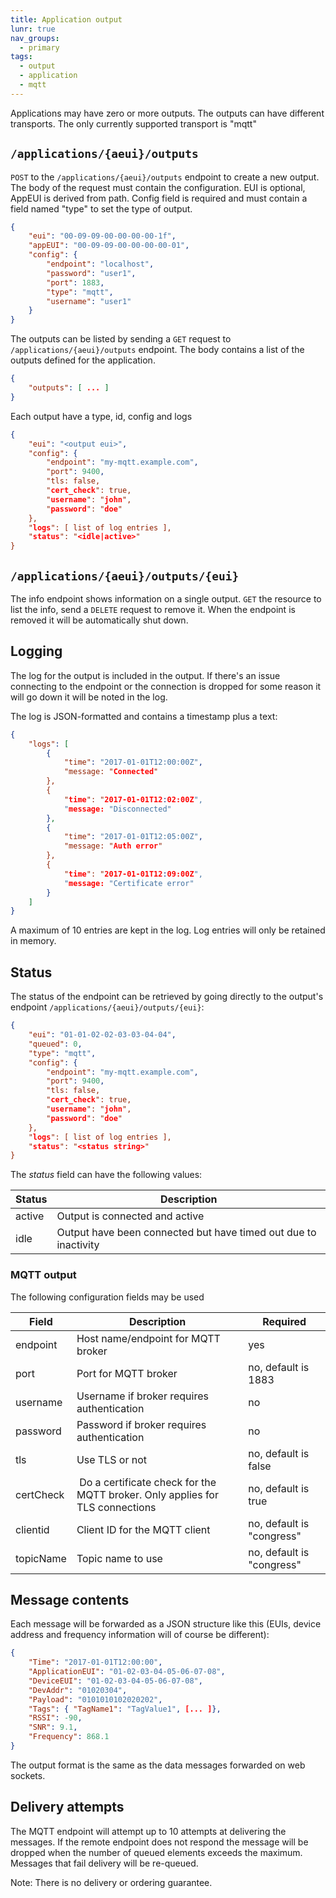 ```yaml
---
title: Application output
lunr: true
nav_groups:
  - primary
tags:
  - output
  - application
  - mqtt
---
```


Applications may have zero or more outputs. The outputs can have different 
transports. The only currently supported transport is "mqtt"

## `/applications/{aeui}/outputs`
`POST` to the `/applications/{aeui}/outputs` endpoint to create a new output. The body of the request
must contain the configuration. EUI is optional, AppEUI is derived from path.
Config field is required and must contain a field named "type" to set the
type of output. 

```json
{
    "eui": "00-09-09-00-00-00-00-1f",
    "appEUI": "00-09-09-00-00-00-00-01",
    "config": {
        "endpoint": "localhost",
        "password": "user1",
        "port": 1883,
        "type": "mqtt",
        "username": "user1"
    }        
}
```

The outputs can be listed by sending a `GET` request to 
`/applications/{aeui}/outputs` endpoint. The body contains a list of the outputs
defined for the application.

```json
{
    "outputs": [ ... ]
}
```
Each output have a type, id, config and logs

```json
{
    "eui": "<output eui>",
    "config": {
        "endpoint": "my-mqtt.example.com",
        "port": 9400,
        "tls: false,
        "cert_check": true,
        "username": "john",
        "password": "doe"
    },
    "logs": [ list of log entries ],
    "status": "<idle|active>"
}
```

## `/applications/{aeui}/outputs/{eui}` 
The info endpoint shows information on a single output. `GET` the resource to list 
the info, send a `DELETE` request to remove it. When the endpoint is removed it 
will be automatically shut down.

## Logging

The log for the output is included in the output. If there's an issue connecting 
to the endpoint or the connection is dropped for some reason it will go down 
it will be noted in the log.

The log is JSON-formatted and contains a timestamp plus a text:

```json
{
    "logs": [
        {
            "time": "2017-01-01T12:00:00Z",
            "message: "Connected"
        },
        {
            "time": "2017-01-01T12:02:00Z",
            "message: "Disconnected"
        },
        {
            "time": "2017-01-01T12:05:00Z",
            "message: "Auth error"
        },
        {
            "time": "2017-01-01T12:09:00Z",
            "message: "Certificate error"
        }
    ]
}
```

A maximum of 10 entries are kept in the log. Log entries will only be retained in
memory.

## Status

The status of the endpoint can be retrieved by going directly to the output's 
endpoint `/applications/{aeui}/outputs/{eui}`:

```json
{
    "eui": "01-01-02-02-03-03-04-04",
    "queued": 0,
    "type": "mqtt",
    "config": {
        "endpoint": "my-mqtt.example.com",
        "port": 9400,
        "tls: false,
        "cert_check": true,
        "username": "john",
        "password": "doe"
    },
    "logs": [ list of log entries ],
    "status": "<status string>"
}
```

The *status* field can have the following values:

| Status       | Description
| ------------ | -----------
| active       | Output is connected and active
| idle         | Output have been connected but have timed out due to inactivity

### MQTT output

The following configuration fields may be used

| Field     | Description                                                                  | Required
| --------- | ---------------------------------------------------------------------------- | --------
| endpoint  | Host name/endpoint for MQTT broker                                           | yes
| port      | Port for MQTT broker                                                         | no, default is 1883
| username  | Username if broker requires authentication                                   | no
| password  | Password if broker requires authentication                                   | no
| tls       | Use TLS or not                                                               | no, default is false
| certCheck | Do a certificate check for the MQTT broker. Only applies for TLS connections | no, default is true
| clientid  | Client ID for the MQTT client                                                | no, default is "congress"
| topicName | Topic name to use                                                            | no, default is "congress"

## Message contents

Each message will be forwarded as a JSON structure like this (EUIs, device 
address and frequency information will of course be different):

```json   
{
    "Time": "2017-01-01T12:00:00",
    "ApplicationEUI": "01-02-03-04-05-06-07-08",
    "DeviceEUI": "01-02-03-04-05-06-07-08",
    "DevAddr": "01020304",
    "Payload": "0101010102020202",
    "Tags": { "TagName1": "TagValue1", [... ]},
    "RSSI": -90,
    "SNR": 9.1,
    "Frequency": 868.1
}
```

The output format is the same as the data messages forwarded on web sockets.

## Delivery attempts

The MQTT endpoint will attempt up to 10 attempts at delivering the messages. 
If the remote endpoint does not respond the message will be dropped when the 
number of queued elements exceeds the maximum. Messages that fail delivery 
will be re-queued.

<div class="tn-p tn-hint">
Note: There is no delivery or ordering guarantee.
</div>
